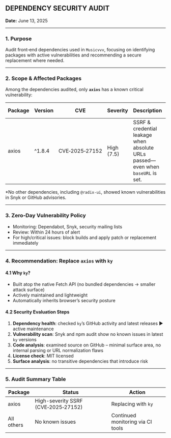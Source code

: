 ## DEPENDENCY SECURITY AUDIT

**Date:** June 13, 2025

---

### 1. Purpose  
Audit front‑end dependencies used in `Musicvvv`, focusing on identifying packages with active vulnerabilities and recommending a secure replacement where needed.

---

### 2. Scope & Affected Packages  
Among the dependencies audited, only **`axios`** has a known critical vulnerability:

| Package | Version | CVE | Severity | Description | Fixed In |
|--------|---------|-----|----------|-------------|----------|
| axios | ^1.8.4 | CVE‑2025‑27152 | High (7.5) | SSRF & credential leakage when absolute URLs passed—even when `baseURL` is set. | 1.8.2+ |

*No other dependencies, including `@radix‑ui`, showed known vulnerabilities in Snyk or GitHub advisories.

---

### 3. Zero‑Day Vulnerability Policy  
- Monitoring: Dependabot, Snyk, security mailing lists  
- Review: Within 24 hours of alert  
- For high/critical issues: block builds and apply patch or replacement immediately

---

### 4. Recommendation: Replace `axios` with `ky`

#### 4.1 Why `ky`?  
- Built atop the native Fetch API (no bundled dependencies → smaller attack surface)  
- Actively maintained and lightweight  
- Automatically inherits browser’s security posture

#### 4.2 Security Evaluation Steps  
1. **Dependency health**: checked `ky`’s GitHub activity and latest releases ► active maintenance  
2. **Vulnerability scan**: Snyk and npm audit show no known issues in latest `ky` versions  
3. **Code analysis**: examined source on GitHub – minimal surface area, no internal parsing or URL normalization flaws  
4. **License check**: MIT licensed  
5. **Surface analysis**: no transitive dependencies that introduce risk

---

### 5. Audit Summary Table  

| Package | Status | Action |
|--------|--------|--------|
| axios | High-severity SSRF (CVE‑2025‑27152) | Replacing with `ky` |
| All others | No known issues | Continued monitoring via CI tools |


